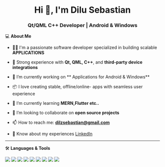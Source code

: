 <h1 align="center">Hi 👋, I'm Dilu Sebastian</h1>
<h3 align="center">Qt/QML C++ Developer | Android & Windows </h3>


💻 **About Me**

- 👨‍💻 I'm a passionate software developer specialized in building scalable **APPLICATIONS**
- 🔧 Strong experience with **Qt, QML, C++**, and **third-party device integrations**

- 🔭 I’m currently working on ** Applications for Android & Windows**
- 📦 I love creating stable, offline/online- apps with seamless user experience

- 🌱 I’m currently learning **MERN,Flutter etc..**

- 👯 I’m looking to collaborate on **open source projects**


- 📫 How to reach me: **dilzsebastian@gmail.com**

- 📄 Know about my experiences [LinkedIn](www.linkedin.com/in/dilusebastian)

---

🛠️ **Languages & Tools**

<p align="left">
  <img src="https://img.shields.io/badge/C++-00599C?style=flat&logo=c%2B%2B&logoColor=white" />
  <img src="https://img.shields.io/badge/Qt-41CD52?style=flat&logo=Qt&logoColor=white" />
  <img src="https://img.shields.io/badge/QML-41CD52?style=flat&logo=Qt&logoColor=white" />
  <img src="https://img.shields.io/badge/Multithreading-%23282828?style=flat&logoColor=white" />
  <img src="https://img.shields.io/badge/WebSocket-%23000000?style=flat&logoColor=white" />
  <img src="https://img.shields.io/badge/SQLite-07405E?style=flat&logo=sqlite&logoColor=white" />
  <img src="https://img.shields.io/badge/SQL_Server-CC2927?style=flat&logo=microsoft-sql-server&logoColor=white" />
  <img src="https://img.shields.io/badge/Android-3DDC84?style=flat&logo=android&logoColor=white" />
  <img src="https://img.shields.io/badge/Windows-0078D6?style=flat&logo=windows&logoColor=white" />
</p>
